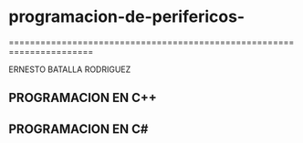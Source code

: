 # programacion-de-perifericos-
======================================================================

ERNESTO BATALLA RODRIGUEZ 
## PROGRAMACION EN C++
## PROGRAMACION EN C#
